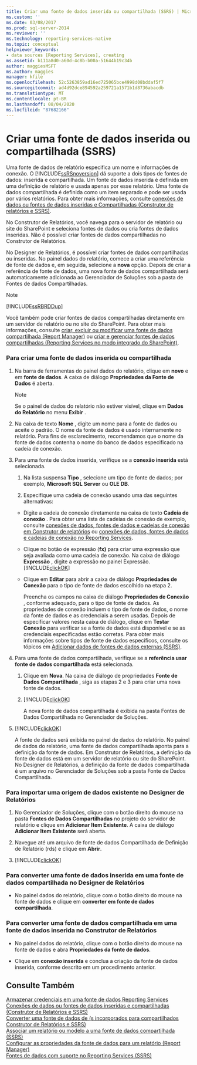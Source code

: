 ```yaml
---
title: Criar uma fonte de dados inserida ou compartilhada (SSRS) | Microsoft Docs
ms.custom: ''
ms.date: 03/08/2017
ms.prod: sql-server-2014
ms.reviewer: ''
ms.technology: reporting-services-native
ms.topic: conceptual
helpviewer_keywords:
- data sources [Reporting Services], creating
ms.assetid: b111a8d0-a60d-4c8b-b00a-51644b19c34b
author: maggiesMSFT
ms.author: maggies
manager: kfile
ms.openlocfilehash: 52c5263859ad16ed725065bce4998d08bddaf5f7
ms.sourcegitcommit: ad4d92dce894592a259721a1571b1d8736abacdb
ms.translationtype: MT
ms.contentlocale: pt-BR
ms.lasthandoff: 08/04/2020
ms.locfileid: "87682166"
---
```

# <a name="create-an-embedded-or-shared-data-source-ssrs"></a>Criar uma fonte de dados inserida ou compartilhada (SSRS)
  Uma fonte de dados de relatório especifica um nome e informações de conexão. O [!INCLUDE[ssRSnoversion](../includes/ssrsnoversion-md.md)] dá suporte a dois tipos de fontes de dados: inserida e compartilhada. Um fonte de dados inserida é definida em uma definição de relatório e usada apenas por esse relatório. Uma fonte de dados compartilhada é definida como um item separado e pode ser usada por vários relatórios. Para obter mais informações, consulte [conexões de dados ou fontes de dados inseridas e Compartilhadas &#40;Construtor de relatórios e SSRS&#41;](../../2014/reporting-services/embedded-and-shared-data-connections-or-data-sources-report-builder-and-ssrs.md).  
  
 No Construtor de Relatórios, você navega para o servidor de relatório ou site do SharePoint e seleciona fontes de dados ou cria fontes de dados inseridas. Não é possível criar fontes de dados compartilhadas no Construtor de Relatórios.  
  
 No Designer de Relatórios, é possível criar fontes de dados compartilhadas ou inseridas. No painel dados do relatório, comece a criar uma referência de fonte de dados e, em seguida, selecione a **nova** opção. Depois de criar a referência de fonte de dados, uma nova fonte de dados compartilhada será automaticamente adicionada ao Gerenciador de Soluções sob a pasta de Fontes de dados Compartilhadas.  
  
> [!NOTE]  
>  [!INCLUDE[ssRBRDDup](../includes/ssrbrddup-md.md)]  
  
 Você também pode criar fontes de dados compartilhadas diretamente em um servidor de relatório ou no site do SharePoint. Para obter mais informações, consulte [criar, excluir ou modificar uma fonte de dados compartilhada &#40;Report Manager&#41;](../../2014/reporting-services/create-delete-or-modify-a-shared-data-source-report-manager.md) ou [criar e gerenciar fontes de dados compartilhadas &#40;Reporting Services no modo integrado do SharePoint&#41;](../../2014/reporting-services/create-manage-shared-data-sources-reporting-services-sharepoint-integrated-mode.md).  
  
### <a name="to-create-an-embedded-or-shared-data-source"></a>Para criar uma fonte de dados inserida ou compartilhada  
  
1.  Na barra de ferramentas do painel dados do relatório, clique em **novo** e em **fonte de dados**. A caixa de diálogo **Propriedades da Fonte de Dados** é aberta.  
  
    > [!NOTE]  
    >   Se o painel de dados do relatório não estiver visível, clique em **Dados do Relatório** no menu **Exibir** .  
  
2.  Na caixa de texto **Nome** , digite um nome para a fonte de dados ou aceite o padrão. O nome da fonte de dados é usado internamente no relatório. Para fins de esclarecimento, recomendamos que o nome da fonte de dados contenha o nome do banco de dados especificado na cadeia de conexão.  
  
3.  Para uma fonte de dados inserida, verifique se a **conexão inserida** está selecionada.  
  
    1.  Na lista suspensa **Tipo** , selecione um tipo de fonte de dados; por exemplo, **Microsoft SQL Server** ou **OLE DB**.  
  
    2.  Especifique uma cadeia de conexão usando uma das seguintes alternativas:  
  
    -   Digite a cadeia de conexão diretamente na caixa de texto **Cadeia de conexão** . Para obter uma lista de cadeias de conexão de exemplo, consulte [conexões de dados, fontes de dados e cadeias de conexão em Construtor de relatórios](../../2014/reporting-services/data-connections-data-sources-and-connection-strings-in-report-builder.md) ou [conexões de dados, fontes de dados e cadeias de conexão no Reporting Services](../../2014/reporting-services/data-connections-data-sources-and-connection-strings-in-reporting-services.md).  
  
    -   Clique no botão de expressão (**fx)** para criar uma expressão que seja avaliada como uma cadeia de conexão. Na caixa de diálogo **Expressão** , digite a expressão no painel Expressão. [!INCLUDE[clickOK](../includes/clickok-md.md)]  
  
    -   Clique em **Editar** para abrir a caixa de diálogo **Propriedades de Conexão** para o tipo de fonte de dados escolhido na etapa 2.  
  
         Preencha os campos na caixa de diálogo **Propriedades de Conexão** , conforme adequado, para o tipo de fonte de dados. As propriedades de conexão incluem o tipo de fonte de dados, o nome da fonte de dados e as credenciais a serem usadas. Depois de especificar valores nesta caixa de diálogo, clique em **Testar Conexão** para verificar se a fonte de dados está disponível e se as credenciais especificadas estão corretas. Para obter mais informações sobre tipos de fonte de dados específicos, consulte os tópicos em [Adicionar dados de fontes de dados externas &#40;SSRS&#41;](report-data/add-data-from-external-data-sources-ssrs.md).  
  
4.  Para uma fonte de dados compartilhada, verifique se a **referência usar fonte de dados compartilhada** está selecionada.  
  
    1.  Clique em **Nova**. Na caixa de diálogo de propriedades **Fonte de Dados Compartilhada** , siga as etapas 2 e 3 para criar uma nova fonte de dados.  
  
    2.  [!INCLUDE[clickOK](../includes/clickok-md.md)]  
  
         A nova fonte de dados compartilhada é exibida na pasta Fontes de Dados Compartilhada no Gerenciador de Soluções.  
  
5.  [!INCLUDE[clickOK](../includes/clickok-md.md)]  
  
     A fonte de dados será exibida no painel de dados do relatório. No painel de dados do relatório, uma fonte de dados compartilhada aponta para a definição da fonte de dados. Em Construtor de Relatórios, a definição da fonte de dados está em um servidor de relatório ou site do SharePoint. No Designer de Relatórios, a definição da fonte de dados compartilhada é um arquivo no Gerenciador de Soluções sob a pasta Fonte de Dados Compartilhada.  
  
### <a name="to-import-an-existing-data-source-in-report-designer"></a>Para importar uma origem de dados existente no Designer de Relatórios  
  
1.  No Gerenciador de Soluções, clique com o botão direito do mouse na pasta **Fontes de Dados Compartilhadas** no projeto do servidor de relatório e clique em **Adicionar Item Existente**. A caixa de diálogo **Adicionar Item Existente** será aberta.  
  
2.  Navegue até um arquivo de fonte de dados Compartilhada de Definição de Relatório (rds) e clique em **Abrir**.  
  
3.  [!INCLUDE[clickOK](../includes/clickok-md.md)]  
  
### <a name="to-convert-an-embedded-data-source-to-a-shared-data-source-in-report-designer"></a>Para converter uma fonte de dados inserida em uma fonte de dados compartilhada no Designer de Relatórios  
  
-   No painel dados do relatório, clique com o botão direito do mouse na fonte de dados e clique em **converter em fonte de dados compartilhada**.  
  
### <a name="to-convert-a-shared-data-source-to-an-embedded-data-source-in-report-builder"></a>Para converter uma fonte de dados compartilhada em uma fonte de dados inserida no Construtor de Relatórios  
  
-   No painel dados do relatório, clique com o botão direito do mouse na fonte de dados e abra **Propriedades da fonte de dados**.  
  
-   Clique em **conexão inserida** e conclua a criação da fonte de dados inserida, conforme descrito em um procedimento anterior.  
  
## <a name="see-also"></a>Consulte Também  
 [Armazenar credenciais em uma fonte de dados Reporting Services](report-data/store-credentials-in-a-reporting-services-data-source.md)   
 [Conexões de dados ou fontes de dados inseridas e compartilhadas &#40;Construtor de Relatórios e SSRS&#41;](../../2014/reporting-services/embedded-and-shared-data-connections-or-data-sources-report-builder-and-ssrs.md)   
 [Converter uma fonte de dados de &#40;s incorporados para compartilhados Construtor de Relatórios e SSRS&#41;](report-data/convert-data-sources-report-builder-and-ssrs.md)   
 [Associar um relatório ou modelo a uma fonte de dados compartilhada &#40;SSRS&#41;](report-data/bind-a-report-or-model-to-a-shared-data-source-ssrs.md)   
 [Configurar as propriedades da fonte de dados para um relatório &#40;Report Manager&#41;](report-data/configure-data-source-properties-for-a-report-report-manager.md)   
 [Fontes de dados com suporte no Reporting Services &#40;SSRS&#41;](create-deploy-and-manage-mobile-and-paginated-reports.md)  
  
  
